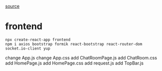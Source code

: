 [source](https://dev.to/aumayeung/how-to-build-a-chat-app-with-react-socket-io-and-express-117m)<br>
# frontend

```
npx create-react-app frontend
npm i axios bootstrap formik react-bootstrap react-router-dom socket.io-client yup
```

change App.js
change App.css
add ChatRoomPage.js
add ChatRoom.css
add HomePage.js
add HomePage.css
add request.js
add TopBar.js